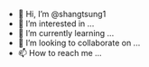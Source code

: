 - 👋 Hi, I’m @shangtsung1
- 👀 I’m interested in ...
- 🌱 I’m currently learning ...
- 💞️ I’m looking to collaborate on ...
- 📫 How to reach me ...

<!---
shangtsung1/shangtsung1 is a ✨ special ✨ repository.
--->
